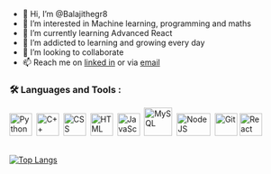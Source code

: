 - 👋 Hi, I’m @Balajithegr8
- 👀 I’m interested in Machine learning, programming and maths
- 🌱 I’m currently learning Advanced React
- 📔 I’m addicted to learning and growing every day
- 💞️ I’m looking to collaborate 
- 📫 Reach me on [linked in](https://www.linkedin.com/in/balaji-prakasam-7a77b822b/) or via [email](mailto:balajiprakasam593@gmail.com)

### :hammer_and_wrench: Languages and Tools :
<div>
  <img src="https://i0.wp.com/tinkercademy.com/wp-content/uploads/2018/04/python-icon.png?ssl=1"  title="Python" alt="Python" width="40" height="40"/>&nbsp;
  <img src="https://sdtimes.com/wp-content/uploads/2018/03/cpppp.png"  title="C++" alt="C++" width="40" height="40"/>&nbsp;
  <img src="https://cdn.freebiesupply.com/logos/large/2x/css3-logo-png-transparent.png"  title="CSS3" alt="CSS" width="40" height="40"/>&nbsp;
  <img src="https://cdn.freebiesupply.com/logos/large/2x/html5-logo-png-transparent.png" title="HTML5" alt="HTML" width="40" height="40"/>&nbsp;
  <img src="https://cdn.freebiesupply.com/logos/large/2x/javascript-logo-png-transparent.png" title="JavaScript" alt="JavaScript" width="40" height="40"/>&nbsp;
  <img src="https://cdn.freebiesupply.com/logos/large/2x/mysql-5-logo-png-transparent.png" title="MySQL"  alt="MySQL" width="50" height="50"/>&nbsp;
  <img src="https://cdn.freebiesupply.com/logos/large/2x/nodejs-1-logo-png-transparent.png" title="NodeJS" alt="NodeJS" width="60" height="40"/>&nbsp;
  <img src="https://cdn.freebiesupply.com/logos/large/2x/git-icon-logo-png-transparent.png" title="Git" **alt="Git" width="40" height="40"/>
  <img src="https://cdn.freebiesupply.com/logos/large/2x/react-1-logo-png-transparent.png" title="React" alt="React" width="40" height="40"/>&nbsp;
  
</div>
<br>

[![Top Langs](https://github-readme-stats.vercel.app/api/top-langs/?username=Balajithegr8)](https://github.com/Balajithegr8/github-readme-stats)
<!---
Balajithegr8/Balajithegr8 is a ✨ special ✨ repository because its `README.md` (this file) appears on your GitHub profile.
You can click the Preview link to take a look at your changes.
--->

